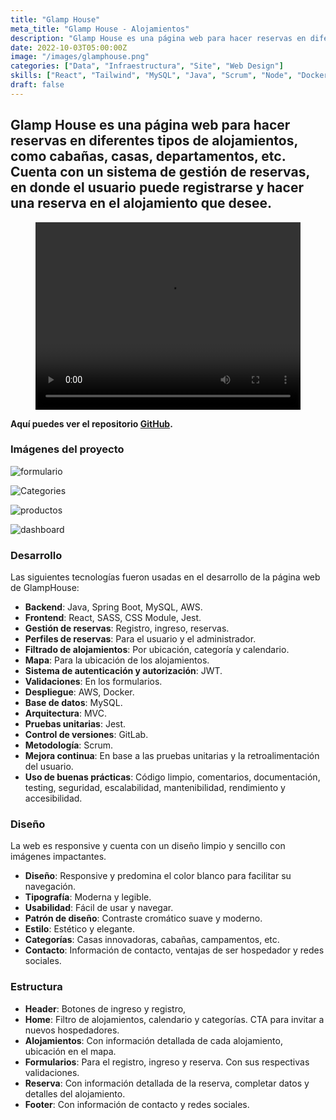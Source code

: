 ```yaml
---
title: "Glamp House"
meta_title: "Glamp House - Alojamientos"
description: "Glamp House es una página web para hacer reservas en diferentes tipos de alojamientos, como cabañas, casas, departamentos, etc."
date: 2022-10-03T05:00:00Z
image: "/images/glamphouse.png"
categories: ["Data", "Infraestructura", "Site", "Web Design"]
skills: ["React", "Tailwind", "MySQL", "Java", "Scrum", "Node", "Docker", "AWS", "Jest", "SASS", "CssModule", "SpringBoot", "StyledComponents"]
draft: false
---
```

Glamp House es una página web para hacer reservas en diferentes tipos de alojamientos, como cabañas, casas, departamentos, etc. Cuenta con un sistema de gestión de reservas, en donde el usuario puede registrarse y hacer una reserva en el alojamiento que desee.
---

<div style={{ display: 'flex', marginBottom: '20px' }}>
  <div style={{ flex: 1, marginRight: '20px' }}>
    <figure>
        <video
            controls
            width="100%"
            height="300"
            style={{ width: '100%', marginTop: '20px' }}
        >
        <source src="/videos/glamphouse.mp4" type="video/mp4" />
      </video>
    </figure>
  </div>
</div>

**Aquí puedes ver el repositorio [GitHub](https://github.com/DaisyDewD/GlampHouse).**



### Imágenes del proyecto

<Tabs>

<Tab name="Formulario">

![formulario](/images/glamphouse-1.png)
</Tab>

<Tab name="Categories">

![Categories](/images/glamphouse-2.png)
</Tab>

<Tab name="Productos">

![productos](/images/glamphouse-3.png)

</Tab>

<Tab name="Gestión de reservas">

![dashboard](/images/glamphouse-4.png)

</Tab>

</Tabs>


### Desarrollo
Las siguientes tecnologías fueron usadas en el desarrollo de la página web de GlampHouse:

* **Backend**: Java, Spring Boot, MySQL, AWS.
* **Frontend**: React, SASS, CSS Module, Jest.
* **Gestión de reservas**: Registro, ingreso, reservas.
* **Perfiles de reservas**: Para el usuario y el administrador.
* **Filtrado de alojamientos**: Por ubicación, categoría y calendario.
* **Mapa**: Para la ubicación de los alojamientos.
* **Sistema de autenticación y autorización**: JWT.
* **Validaciones**: En los formularios.
* **Despliegue**: AWS, Docker.
* **Base de datos**: MySQL.
* **Arquitectura**: MVC.
* **Pruebas unitarias**: Jest.
* **Control de versiones**: GitLab.
* **Metodología**: Scrum.
* **Mejora continua**: En base a las pruebas unitarias y la retroalimentación del usuario.
* **Uso de buenas prácticas**: Código limpio, comentarios, documentación, testing, seguridad, escalabilidad, mantenibilidad, rendimiento y accesibilidad.



### Diseño

La web es responsive y cuenta con un diseño limpio y sencillo con imágenes impactantes. 

* **Diseño**: Responsive y predomina el color blanco para facilitar su navegación.
* **Tipografía**: Moderna y legible.
* **Usabilidad**: Fácil de usar y navegar.
* **Patrón de diseño**: Contraste cromático suave y moderno.
* **Estilo**: Estético y elegante.
* **Categorías**: Casas innovadoras, cabañas, campamentos, etc.
* **Contacto**: Información de contacto, ventajas de ser hospedador y redes sociales.

### Estructura

* **Header**: Botones de ingreso y registro, 
* **Home**: Filtro de alojamientos, calendario y categorías. CTA para invitar a nuevos hospedadores.
* **Alojamientos**: Con información detallada de cada alojamiento, ubicación en el mapa.
* **Formularios**: Para el registro, ingreso y reserva. Con sus respectivas validaciones.
* **Reserva**: Con información detallada de la reserva, completar datos y detalles del alojamiento.
* **Footer**: Con información de contacto y redes sociales.